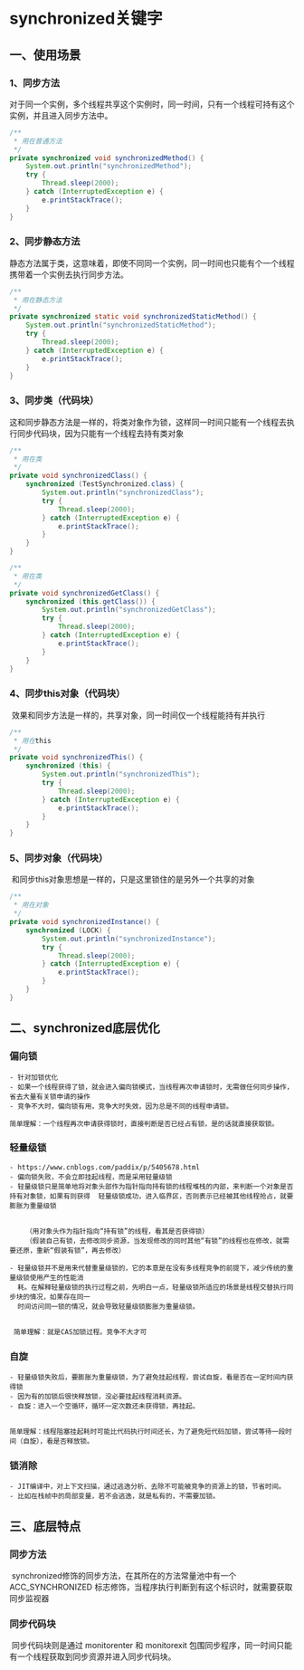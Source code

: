 # synchronized关键字



## 一、使用场景

### 1、同步方法

​	对于同一个实例，多个线程共享这个实例时，同一时间，只有一个线程可持有这个实例，并且进入同步方法中。

```java
/**
 * 用在普通方法
 */
private synchronized void synchronizedMethod() {
    System.out.println("synchronizedMethod");
    try {
        Thread.sleep(2000);
    } catch (InterruptedException e) {
        e.printStackTrace();
    }  
}
```



### 2、同步静态方法

​	静态方法属于类，这意味着，即使不同同一个实例，同一时间也只能有个一个线程携带着一个实例去执行同步方法。

```java
/**
 * 用在静态方法
 */
private synchronized static void synchronizedStaticMethod() {
    System.out.println("synchronizedStaticMethod");
    try {
        Thread.sleep(2000);
    } catch (InterruptedException e) {
        e.printStackTrace();
    }
}
```



### 3、同步类（代码块）

​	这和同步静态方法是一样的，将类对象作为锁，这样同一时间只能有一个线程去执行同步代码块，因为只能有一个线程去持有类对象

```java
/**
 * 用在类
 */
private void synchronizedClass() {
    synchronized (TestSynchronized.class) {
        System.out.println("synchronizedClass");
        try {
            Thread.sleep(2000);
        } catch (InterruptedException e) {
            e.printStackTrace();
        }
    }
}

/**
 * 用在类
 */
private void synchronizedGetClass() {
    synchronized (this.getClass()) {
        System.out.println("synchronizedGetClass");
        try {
            Thread.sleep(2000);
        } catch (InterruptedException e) {
            e.printStackTrace();
        }
    }
}
```



### 4、同步this对象（代码块）

​	效果和同步方法是一样的，共享对象，同一时间仅一个线程能持有并执行

```java
/**
 * 用在this
 */
private void synchronizedThis() {
    synchronized (this) {
        System.out.println("synchronizedThis");
        try {
            Thread.sleep(2000);
        } catch (InterruptedException e) {
            e.printStackTrace();
        }
    }
}
```



### 5、同步对象（代码块）

​	和同步this对象思想是一样的，只是这里锁住的是另外一个共享的对象

```java
/**
 * 用在对象
 */
private void synchronizedInstance() {
    synchronized (LOCK) {
        System.out.println("synchronizedInstance");
        try {
            Thread.sleep(2000);
        } catch (InterruptedException e) {
            e.printStackTrace();
        }
    }
}
```





## 二、synchronized底层优化

### 偏向锁

```
- 针对加锁优化
- 如果一个线程获得了锁，就会进入偏向锁模式，当线程再次申请锁时，无需做任何同步操作，省去大量有关锁申请的操作
- 竞争不大时，偏向锁有用，竞争大时失效，因为总是不同的线程申请锁。

简单理解：一个线程再次申请获得锁时，直接判断是否已经占有锁，是的话就直接获取锁。
```

### 轻量级锁

```
- https://www.cnblogs.com/paddix/p/5405678.html
- 偏向锁失败，不会立即挂起线程，而是采用轻量级锁
- 轻量级锁只是简单地将对象头部作为指针指向持有锁的线程堆栈的内部，来判断一个对象是否持有对象锁，如果有则获得	 轻量级锁成功，进入临界区，否则表示已经被其他线程抢占，就要膨胀为重量级锁
	
	
	（用对象头作为指针指向“持有锁”的线程，看其是否获得锁）
	（假装自己有锁，去修改同步资源，当发现修改的同时其他“有锁”的线程也在修改，就需要还原，重新“假装有锁”，再去修改）
	
- 轻量级锁并不是用来代替重量级锁的，它的本意是在没有多线程竞争的前提下，减少传统的重量级锁使用产生的性能消	
  耗。在解释轻量级锁的执行过程之前，先明白一点，轻量级锁所适应的场景是线程交替执行同步块的情况，如果存在同一 
  时间访问同一锁的情况，就会导致轻量级锁膨胀为重量级锁。
  
 
 简单理解：就是CAS加锁过程。竞争不大才可
```

### 自旋

```
- 轻量级锁失败后，要膨胀为重量级锁，为了避免挂起线程，尝试自旋，看是否在一定时间内获得锁
- 因为有的加锁后很快释放锁，没必要挂起线程消耗资源。
- 自旋：进入一个空循环，循环一定次数还未获得锁，再挂起。


简单理解：线程阻塞挂起耗时可能比代码执行时间还长，为了避免短代码加锁，尝试等待一段时间（自旋），看是否释放锁。
```

### 锁消除

```
- JIT编译中，对上下文扫描，通过逃逸分析、去除不可能被竞争的资源上的锁，节省时间。
- 比如在栈帧中的局部变量，若不会逃逸，就是私有的，不需要加锁。
```



## 三、底层特点

### 同步方法

​	synchronized修饰的同步方法，在其所在的方法常量池中有一个 ACC_SYNCHRONIZED 标志修饰，当程序执行判断到有这个标识时，就需要获取同步监视器

### 同步代码块	

​	同步代码块则是通过 monitorenter 和 monitorexit 包围同步程序，同一时间只能有一个线程获取到同步资源并进入同步代码块。
